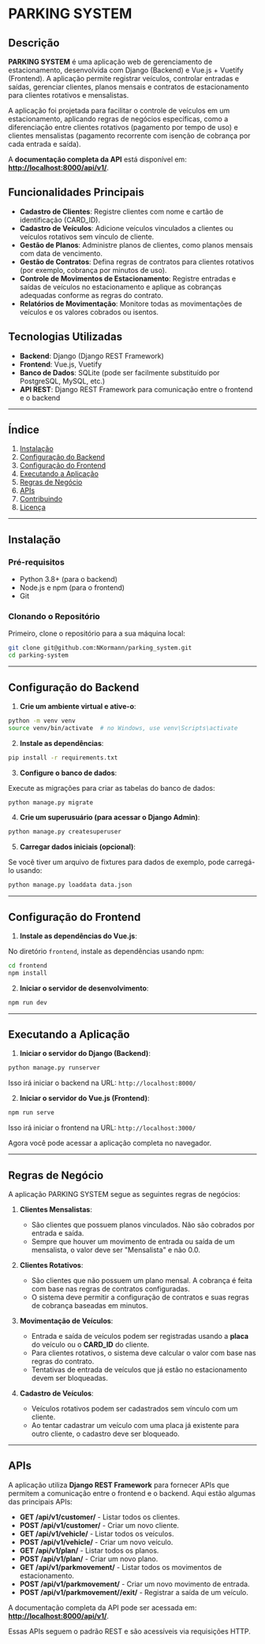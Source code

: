 # PARKING SYSTEM

## Descrição

**PARKING SYSTEM** é uma aplicação web de gerenciamento de estacionamento, desenvolvida com Django (Backend) e Vue.js + Vuetify (Frontend). A aplicação permite registrar veículos, controlar entradas e saídas, gerenciar clientes, planos mensais e contratos de estacionamento para clientes rotativos e mensalistas.

A aplicação foi projetada para facilitar o controle de veículos em um estacionamento, aplicando regras de negócios específicas, como a diferenciação entre clientes rotativos (pagamento por tempo de uso) e clientes mensalistas (pagamento recorrente com isenção de cobrança por cada entrada e saída).

A **documentação completa da API** está disponível em:  
**[http://localhost:8000/api/v1/](http://localhost:8000/api/v1/)**.

## Funcionalidades Principais

- **Cadastro de Clientes**: Registre clientes com nome e cartão de identificação (CARD_ID).
- **Cadastro de Veículos**: Adicione veículos vinculados a clientes ou veículos rotativos sem vínculo de cliente.
- **Gestão de Planos**: Administre planos de clientes, como planos mensais com data de vencimento.
- **Gestão de Contratos**: Defina regras de contratos para clientes rotativos (por exemplo, cobrança por minutos de uso).
- **Controle de Movimentos de Estacionamento**: Registre entradas e saídas de veículos no estacionamento e aplique as cobranças adequadas conforme as regras do contrato.
- **Relatórios de Movimentação**: Monitore todas as movimentações de veículos e os valores cobrados ou isentos.

## Tecnologias Utilizadas

- **Backend**: Django (Django REST Framework)
- **Frontend**: Vue.js, Vuetify
- **Banco de Dados**: SQLite (pode ser facilmente substituído por PostgreSQL, MySQL, etc.)
- **API REST**: Django REST Framework para comunicação entre o frontend e o backend

---

## Índice

1. [Instalação](#instalação)
2. [Configuração do Backend](#configuração-do-backend)
3. [Configuração do Frontend](#configuração-do-frontend)
4. [Executando a Aplicação](#executando-a-aplicação)
5. [Regras de Negócio](#regras-de-negócio)
6. [APIs](#apis)
7. [Contribuindo](#contribuindo)
8. [Licença](#licença)

---

## Instalação

### Pré-requisitos

- Python 3.8+ (para o backend)
- Node.js e npm (para o frontend)
- Git

### Clonando o Repositório

Primeiro, clone o repositório para a sua máquina local:

```bash
git clone git@github.com:NKormann/parking_system.git
cd parking-system
```

---

## Configuração do Backend

1. **Crie um ambiente virtual e ative-o**:

```bash
python -m venv venv
source venv/bin/activate  # no Windows, use venv\Scripts\activate
```

2. **Instale as dependências**:

```bash
pip install -r requirements.txt
```

3. **Configure o banco de dados**:

Execute as migrações para criar as tabelas do banco de dados:

```bash
python manage.py migrate
```

4. **Crie um superusuário (para acessar o Django Admin)**:

```bash
python manage.py createsuperuser
```

5. **Carregar dados iniciais (opcional)**:

Se você tiver um arquivo de fixtures para dados de exemplo, pode carregá-lo usando:

```bash
python manage.py loaddata data.json
```

---

## Configuração do Frontend

1. **Instale as dependências do Vue.js**:

No diretório `frontend`, instale as dependências usando npm:

```bash
cd frontend
npm install
```

2. **Iniciar o servidor de desenvolvimento**:

```bash
npm run dev
```

---

## Executando a Aplicação

1. **Iniciar o servidor do Django (Backend)**:

```bash
python manage.py runserver
```

Isso irá iniciar o backend na URL: `http://localhost:8000/`

2. **Iniciar o servidor do Vue.js (Frontend)**:

```bash
npm run serve
```

Isso irá iniciar o frontend na URL: `http://localhost:3000/`

Agora você pode acessar a aplicação completa no navegador.

---

## Regras de Negócio

A aplicação PARKING SYSTEM segue as seguintes regras de negócios:

1. **Clientes Mensalistas**:
   - São clientes que possuem planos vinculados. Não são cobrados por entrada e saída.
   - Sempre que houver um movimento de entrada ou saída de um mensalista, o valor deve ser "Mensalista" e não 0.0.

2. **Clientes Rotativos**:
   - São clientes que não possuem um plano mensal. A cobrança é feita com base nas regras de contratos configuradas.
   - O sistema deve permitir a configuração de contratos e suas regras de cobrança baseadas em minutos.

3. **Movimentação de Veículos**:
   - Entrada e saída de veículos podem ser registradas usando a **placa** do veículo ou o **CARD_ID** do cliente.
   - Para clientes rotativos, o sistema deve calcular o valor com base nas regras do contrato.
   - Tentativas de entrada de veículos que já estão no estacionamento devem ser bloqueadas.

4. **Cadastro de Veículos**:
   - Veículos rotativos podem ser cadastrados sem vínculo com um cliente.
   - Ao tentar cadastrar um veículo com uma placa já existente para outro cliente, o cadastro deve ser bloqueado.

---

## APIs

A aplicação utiliza **Django REST Framework** para fornecer APIs que permitem a comunicação entre o frontend e o backend. Aqui estão algumas das principais APIs:

- **GET /api/v1/customer/** - Listar todos os clientes.
- **POST /api/v1/customer/** - Criar um novo cliente.
- **GET /api/v1/vehicle/** - Listar todos os veículos.
- **POST /api/v1/vehicle/** - Criar um novo veículo.
- **GET /api/v1/plan/** - Listar todos os planos.
- **POST /api/v1/plan/** - Criar um novo plano.
- **GET /api/v1/parkmovement/** - Listar todos os movimentos de estacionamento.
- **POST /api/v1/parkmovement/** - Criar um novo movimento de entrada.
- **POST /api/v1/parkmovement/<id>/exit/** - Registrar a saída de um veículo.

A documentação completa da API pode ser acessada em:
**[http://localhost:8000/api/v1/](http://localhost:8000/api/v1/)**.

Essas APIs seguem o padrão REST e são acessíveis via requisições HTTP.
